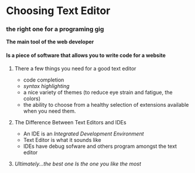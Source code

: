 # Choosing Text Editor #

### the right one for a programing gig ###

  **The main tool of the web developer** 
  
  #### Is a piece of software that allows you to write code for a website ####
  
   1. There a few things you need for a good text editor
      * code completion 
      * *syntax highlighting* 
      * a nice variety of themes (to reduce eye strain and fatigue, the colors) 
      * the ability to choose from a healthy selection of extensions available when you need them.
    
   2. The Difference Between Text Editors and IDEs
      * An IDE is an *Integrated Development Environment*
      * Text Editor is what it sounds like
      * IDEs have debug sofware and others program amongst the text editor
  
  3. _*Ultimately...the best one Is the one you like the most*_
    
